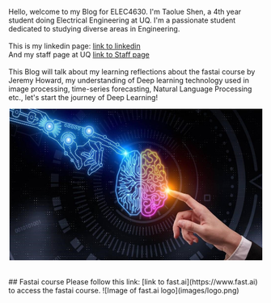 Hello, welcome to my Blog for ELEC4630. I'm Taolue Shen, a 4th year student doing Electrical Engineering at UQ. I'm a passionate student dedicated to studying diverse areas in Engineering.
<br><br>
This is my linkedin page: [link to linkedin](https://www.linkedin.com/in/taolue-shen-77336824b/)<br>
And my staff page at UQ [link to Staff page](https://itee.uq.edu.au/profile/8751/taolue-shen)<br>
<br>
This Blog will talk about my learning reflections about the fastai course by Jeremy Howard, my understanding of Deep learning technology used in image processing, time-series forecasting, Natural Language Processing etc., let's start the journey of Deep Learning!<br>
<p align="center">
<img src="images/artificial-intelligence.jpg" width="500" height="300">
</p>
<br>
## Fastai course
Please follow this link: [link to fast.ai](https://www.fast.ai) to access the fastai course.
![Image of fast.ai logo](images/logo.png)
